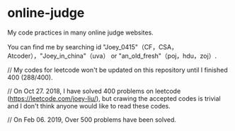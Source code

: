 # online-judge
My code practices in many online judge websites. 

You can find me by searching id "Joey_0415"（CF，CSA， Atcoder），"Joey_in_china"（uva） or "an_old_fresh"（poj，hdu，zoj）. 

// My codes for leetcode won't be updated on this repository until I finished 400 (288/400). 

// On Oct 27. 2018, I have solved 400 problems on leetcode (https://leetcode.com/joey-liu/),  but crawing the accepted codes is trivial and I don't think anyone would like to read these codes. 

// On Feb 06. 2019, Over 500 problems have been solved.
